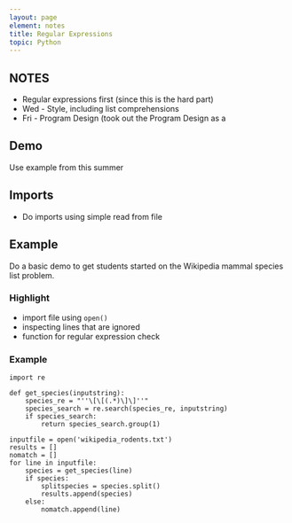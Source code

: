 ```yaml
---
layout: page
element: notes
title: Regular Expressions
topic: Python
---
```


NOTES
-----
* Regular expressions first (since this is the hard part)
* Wed - Style, including list comprehensions
* Fri - Program Design (took out the Program Design as a 

Demo
----
Use example from this summer

Imports
-------
* Do imports using simple read from file

Example
-------
Do a basic demo to get students started on the Wikipedia mammal species list problem.

### Highlight

* import file using ``open()``
* inspecting lines that are ignored
* function for regular expression check

### Example

    import re

    def get_species(inputstring):
        species_re = "''\[\[(.*)\]\]''"
        species_search = re.search(species_re, inputstring)
        if species_search:
            return species_search.group(1)

    inputfile = open('wikipedia_rodents.txt')
    results = []
    nomatch = []
    for line in inputfile:
        species = get_species(line)
        if species:
            splitspecies = species.split()
            results.append(species)
        else:
            nomatch.append(line)